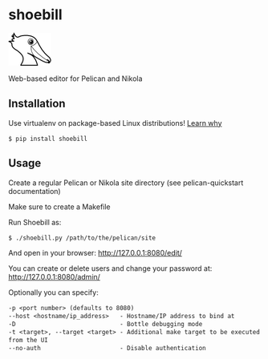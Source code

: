 shoebill
========
![Logo](docs/shoebill.png?raw=true)

Web-based editor for Pelican and Nikola



Installation
------------

Use virtualenv on package-based Linux distributions! [Learn why](http://workaround.org/easy-install-debian)

    $ pip install shoebill

Usage
-----

Create a regular Pelican or Nikola site directory (see pelican-quickstart documentation)

Make sure to create a Makefile

Run Shoebill as:

    $ ./shoebill.py /path/to/the/pelican/site

And open in your browser:
http://127.0.0.1:8080/edit/

You can create or delete users and change your password at:
http://127.0.0.1:8080/admin/

Optionally you can specify:

    -p <port number> (defaults to 8080)
    --host <hostname/ip_address>   - Hostname/IP address to bind at 
    -D                             - Bottle debugging mode
    -t <target>, --target <target> - Additional make target to be executed from the UI
    --no-auth                      - Disable authentication



